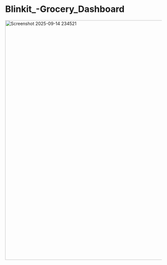 # Blinkit_-Grocery_Dashboard

<img width="1348" height="771" alt="Screenshot 2025-09-14 234521" src="https://github.com/user-attachments/assets/c0f4c061-5aac-4b9d-ae88-ed9dba3324c2" />
